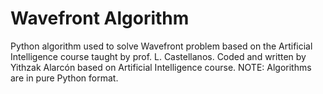 # Wavefront Algorithm
Python algorithm used to solve Wavefront problem based on the Artificial Intelligence course taught by prof. L. Castellanos. Coded and written by Yithzak Alarcón based on Artificial Intelligence course. NOTE: Algorithms are in pure Python format.
